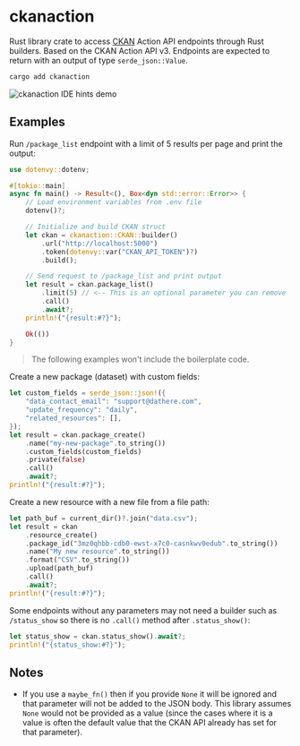 # ckanaction

Rust library crate to access [CKAN](https://ckan.org) Action API endpoints through Rust builders. Based on the CKAN Action API v3. Endpoints are expected to return with an output of type `serde_json::Value`.

```bash
cargo add ckanaction
```

![ckanaction IDE hints demo](https://github.com/user-attachments/assets/515d5742-4a33-43b9-9f3f-4795d18579c0)

## Examples

Run `/package_list` endpoint with a limit of 5 results per page and print the output:

```rust
use dotenvy::dotenv;

#[tokio::main]
async fn main() -> Result<(), Box<dyn std::error::Error>> {
    // Load environment variables from .env file
    dotenv()?;

    // Initialize and build CKAN struct
    let ckan = ckanaction::CKAN::builder()
        .url("http://localhost:5000")
        .token(dotenvy::var("CKAN_API_TOKEN")?)
        .build();

    // Send request to /package_list and print output
    let result = ckan.package_list()
        .limit(5) // <-- This is an optional parameter you can remove
        .call()
        .await?;
    println!("{result:#?}");

    Ok(())
}
```

> The following examples won't include the boilerplate code.

Create a new package (dataset) with custom fields:

```rust
let custom_fields = serde_json::json!({
    "data_contact_email": "support@dathere.com",
    "update_frequency": "daily",
    "related_resources": [],
});
let result = ckan.package_create()
    .name("my-new-package".to_string())
    .custom_fields(custom_fields)
    .private(false)
    .call()
    .await?;
println!("{result:#?}");
```

Create a new resource with a new file from a file path:

```rust
let path_buf = current_dir()?.join("data.csv");
let result = ckan
    .resource_create()
    .package_id("3mz0qhbb-cdb0-ewst-x7c0-casnkwv0edub".to_string())
    .name("My new resource".to_string())
    .format("CSV".to_string())
    .upload(path_buf)
    .call()
    .await?;
println!("{result:#?}");
```

Some endpoints without any parameters may not need a builder such as `/status_show` so there is no `.call()` method after `.status_show()`:

```rust
let status_show = ckan.status_show().await?;
println!("{status_show:#?}");
```

## Notes

- If you use a `maybe_fn()` then if you provide `None` it will be ignored and that parameter will not be added to the JSON body. This library assumes `None` would not be provided as a value (since the cases where it is a value is often the default value that the CKAN API already has set for that parameter).
